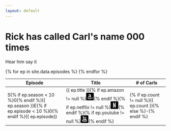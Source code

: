 ```yaml
---
layout: default
---
```


<div class="jumbotron text-center">
	<div class="container">
		<h1>Rick has <noscript>called</noscript>
		<script>
			document.write(["called", "howled", "screeched", "shrieked", "squalled", "squealed", "yelped", "screamed", "bawled", "bellowed", "cried", "hollered", "roared", "shouted", "exclaimed"][Math.floor(Math.random() * 15)]);
		</script>
		 Carl's name <span id="odometer" class="odometer">000
		<script>
			setTimeout(function() {
				odometer.textContent = {% assign total = 0 %}{% for ep in site.data.episodes %}{% assign total = total | plus: ep.count %}{% endfor %}{{total}};
			}, 1000);
		</script>
		</span> times</h1>
		<audio id="caaarl" src="caaarl.mp3" preload="none">
			Your browser does not support the audio element. Perhaps you should upgrade to <a href="//google.com/chrome">one that does</a> to enjoy the sound of Caaarl.
		</audio>
		<p><a class="btn btn-primary btn-lg" role="button" onclick="document.getElementById('caaarl').play()">Hear him say it</a></p>
	</div>
</div>
<div class="container">
	<div id="chart"></div>
	<div class="table-responsive">
		<table class="table table-striped">
			<thead>
				<tr>
					<th>Episode</th>
					<th>Title</th>
					<th># of Carls</th>
				</tr>
			</thead>
			<tbody>
				{% for ep in site.data.episodes %}
				<tr>
					<td>S{% if ep.season < 10 %}0{% endif %}{{ ep.season }}E{% if ep.episode < 10 %}0{% endif %}{{ ep.episode}}</td>
					<td>{{ ep.title }}<span class="pull-right">{% if ep.amazon != null %}<a href="//amzn.com/{{ ep.amazon }}" target="_blank" title="Watch on Amazon Instant"><img class="social" src="/images/glyphicons/social-8-amazon.png" srcset="/images/glyphicons/social-8-amazon@2x.png 2x, /images/glyphicons/social-8-amazon@3x.png 3x"></a>{% endif %}{% if ep.netflix != null %}<a href="//netflix.com/watch/{{ ep.netflix }}" target="_blank" title="Watch on Netflix" class="pull-right"><img class="social" src="/images/glyphicons/social-56-netflix.png" srcset="/images/glyphicons/social-56-netflix@2x.png 2x, /images/glyphicons/social-56-netflix@3x.png 3x"></a>{% endif %}{% if ep.youtube != null %}<a href="//youtu.be/{{ ep.youtube }}" target="_blank" title="Watch on YouTube"><img class="social" src="/images/glyphicons/social-23-youtube.png" srcset="/images/glyphicons/social-23-youtube@2x.png 2x, /images/glyphicons/social-23-youtube@3x.png 3x"></a>{% endif %}</span></td>
					<td>{% if ep.count != null %}{{ ep.count }}{% else %}-{% endif %}</td>
				</tr>
				{% endfor %}
			</tbody>
		</table>
	</div>
</div>

